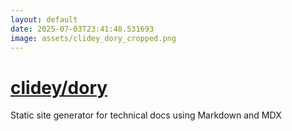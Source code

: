 ```yaml
---
layout: default
date: 2025-07-03T23:41:48.531693
image: assets/clidey_dory_cropped.png
---
```


# [clidey/dory](https://github.com/clidey/dory)

Static site generator for technical docs using Markdown and MDX
